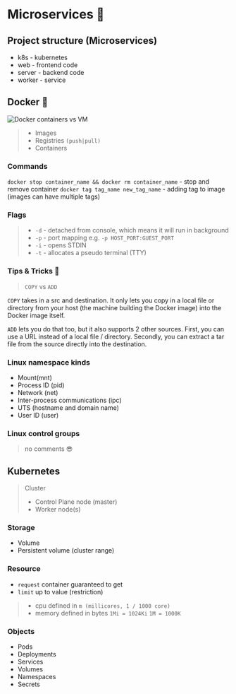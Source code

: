 # Microservices 🌌

## Project structure (Microservices)

- k8s - kubernetes
- web - frontend code
- server - backend code
- worker - service

## Docker 🐳

![Docker containers vs VM](https://qph.fs.quoracdn.net/main-qimg-fd65ceaa71fb44ea78134bd58dcba49d.webp)

> - Images
> - Registries `(push|pull)`
> - Containers

### Commands

`docker stop container_name && docker rm container_name` - stop and remove container
`docker tag tag_name new_tag_name` - adding tag to image (images can have multiple tags)

### Flags

> - `-d` - detached from console, which means it will run in background
> - `-p` - port mapping e.g. `-p HOST_PORT:GUEST_PORT`
> - `-i` - opens STDIN
> - `-t` - allocates a pseudo terminal (TTY)

### Tips & Tricks 🤩

> `COPY` vs `ADD`

`COPY` takes in a src and destination. It only lets you copy in a local file or directory from your host (the machine building the Docker image) into the Docker image itself.

`ADD` lets you do that too, but it also supports 2 other sources. First, you can use a URL instead of a local file / directory. Secondly, you can extract a tar file from the source directly into the destination.

### Linux namespace kinds

- Mount(mnt)
- Process ID (pid)
- Network (net)
- Inter-process communications (ipc)
- UTS (hostname and domain name)
- User ID (user)

### Linux control groups

> no comments 😎

## Kubernetes

> Cluster
>
> - Control Plane node (master)
> - Worker node(s)

### Storage

- Volume
- Persistent volume (cluster range)

### Resource

- `request` container guaranteed to get
- `limit` up to value (restriction)

> - cpu defined in `m (millicores, 1 / 1000 core)`
> - memory defined in bytes `1Mi = 1024Ki` `1M = 1000K`

### Objects

- Pods
- Deployments
- Services
- Volumes
- Namespaces
- Secrets
